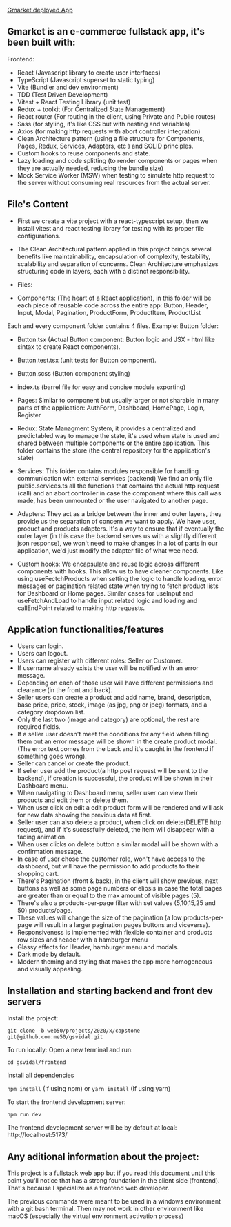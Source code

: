[Gmarket deployed App](https://gmarket.onrender.com)

## Gmarket is an e-commerce fullstack app, it's been built with:

Frontend:

- React (Javascript library to create user interfaces)
- TypeScript (Javascript superset to static typing)
- Vite (Bundler and dev environment)
- TDD (Test Driven Development)
- Vitest + React Testing Library (unit test)
- Redux + toolkit (For Centralized State Management)
- React router (For routing in the client, using Private and Public routes)
- Sass (for styling, it's like CSS but with nesting and variables)
- Axios (for making http requests with abort controller integration)
- Clean Architecture pattern (using a file structure for Components, Pages, Redux, Services, Adapters, etc ) and SOLID principles.
- Custom hooks to reuse components and state.
- Lazy loading and code splitting (to render components or pages when they are actually needed, reducing the bundle size)
- Mock Service Worker (MSW) when testing to simulate http request to the server without consuming real resources from the actual server.

## File's Content

- First we create a vite project with a react-typescript setup, then we install vitest and react testing library for testing with its proper file configurations.

- The Clean Architectural pattern applied in this project brings several benefits like maintainability, encapsulation of complexity, testability, scalability and separation of concerns. Clean Architecture emphasizes structuring code in layers, each with a distinct responsibility.

- Files:

- Components:
  (The heart of a React application), in this folder will be each piece of reusable code across the entire app:
  Button, Header, Input, Modal, Pagination, ProductForm, ProductItem, ProductList

Each and every component folder contains 4 files. Example:
Button folder:

- Button.tsx (Actual Button component: Button logic and JSX - html like sintax to create React components).
- Button.test.tsx (unit tests for Button component).
- Button.scss (Button component styling)
- index.ts (barrel file for easy and concise module exporting)

- Pages:
  Similar to component but usually larger or not sharable in many parts of the application: AuthForm, Dashboard, HomePage, Login, Register

- Redux:
  State Managment System, it provides a centralized and predictabled way to manage the state, it's used when state is used and shared between multiple components or the entire application.
  This folder contains the store (the central repository for the application's state)

- Services:
  This folder contains modules responsible for handling communication with external services (backend)
  We find an only file public.services.ts all the functions that contains the actual http request (call) and an abort controller in case the component where this call was made, has been unmounted or the user navigated to another page.

- Adapters:
  They act as a bridge between the inner and outer layers, they provide us the separation of concern we want to apply.
  We have user, product and products adapters. It's a way to ensure that if eventually the outer layer (in this case the backend serves us with a slightly different json response), we won't need to make changes in a lot of parts in our application, we'd just modify the adapter file of what wee need.

- Custom hooks:
  We encapsulate and reuse logic across different components with hooks. This allow us to have cleaner components. Like using useFectchProducts when setting the logic to handle loading, error messages or pagination related state when trying to fetch product lists for Dashboard or Home pages. Similar cases for useInput and useFetchAndLoad to handle input related logic and loading and callEndPoint related to making http requests.

## Application functionalities/features

- Users can login.
- Users can logout.
- Users can register with different roles: Seller or Customer.
- If username already exists the user will be notified with an error message.
- Depending on each of those user will have different permissions and clearance (in the front and back).
- Seller users can create a product and add name, brand, description, base price, price, stock, image (as jpg, png or jpeg) formats, and a category dropdown list.
- Only the last two (image and category) are optional, the rest are required fields.
- If a seller user doesn't meet the conditions for any field when filling them out an error message will be shown in the create product modal. (The error text comes from the back and it's caught in the frontend if something goes wrong).
- Seller can cancel or create the product.
- If seller user add the product(a http post request will be sent to the backend), if creation is successful, the product will be shown in their Dashboard menu.
- When navigating to Dashboard menu, seller user can view their products and edit them or delete them.
- When user click on edit a edit product form will be rendered and will ask for new data showing the previous data at first.
- Seller user can also delete a product, when click on delete(DELETE http request), and if it's sucessfully deleted, the item will disappear with a fading animation.
- When user clicks on delete button a similar modal will be shown with a confirmation message.
- In case of user chose the customer role, won't have access to the dashboard, but will have the permission to add products to their shopping cart.
- There's Pagination (front & back), in the client will show previous, next buttons as well as some page numbers or elipsis in case the total pages are greater than or equal to the max amount of visible pages (5).
- There's also a products-per-page filter with set values (5,10,15,25 and 50) products/page.
- These values will change the size of the pagination (a low products-per-page will result in a larger pagination pages buttons and viceversa).
- Responsiveness is implemented with flexible container and products row sizes and header with a hamburger menu
- Glassy effects for Header, hamburger menu and modals.
- Dark mode by default.
- Modern theming and styling that makes the app more homogeneous and visually appealing.


## Installation and starting backend and front dev servers

Install the project:

`git clone -b web50/projects/2020/x/capstone git@github.com:me50/gsvidal.git`

To run locally:
Open a new terminal and run:

`cd gsvidal/frontend`

Install all dependencies

`npm install` (If using npm)
or
`yarn install` (If using yarn)

To start the frontend development server:

`npm run dev`

The frontend development server will be by default at local: http://localhost:5173/

## Any aditional information about the project:

This project is a fullstack web app but if you read this document until this point you'll notice that has a strong foundation in the client side (frontend). That's because I specialize as a frontend web developer.

The previous commands were meant to be used in a windows environment with a git bash terminal. Then may not work in other environment like macOS (especially the virtual environment activation process)
